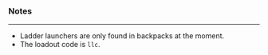 ### Notes
---
- Ladder launchers are only found in backpacks at the moment.
- The loadout code is `llc`.